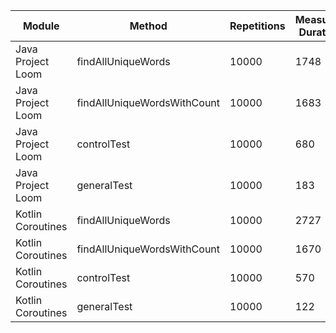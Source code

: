 | Module | Method | Repetitions | Measured Duration | Machine |
|---|---|---|---|---|
| Java Project Loom | findAllUniqueWords | 10000 | 1748 | Prototype |
| Java Project Loom | findAllUniqueWordsWithCount | 10000 | 1683 | Prototype |
| Java Project Loom | controlTest | 10000 | 680 | Prototype |
| Java Project Loom | generalTest | 10000 | 183 | Prototype |
| Kotlin Coroutines | findAllUniqueWords | 10000 | 2727 | Prototype |
| Kotlin Coroutines | findAllUniqueWordsWithCount | 10000 | 1670 | Prototype |
| Kotlin Coroutines | controlTest | 10000 | 570 | Prototype |
| Kotlin Coroutines | generalTest | 10000 | 122 | Prototype |
